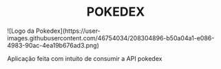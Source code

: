 
<h1 align="center">POKEDEX</h1>
![Logo da Pokedex](https://user-images.githubusercontent.com/46754034/208304896-b50a04a1-e086-4983-90ac-4ea19b676ad3.png)


Aplicação feita com intuito de consumir a API pokedex

